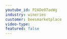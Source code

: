 ```yaml
---
youtube_id: P2ADe07aeWg
industry: wineries
customer: beesmarketplace
video-type:
featured: false
---
```



